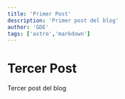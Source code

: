 ```yaml
---
title: 'Primer Post'
description: 'Primer post del blog'
author: 'GDE'
tags: ['astro','markdown']
---
```


# Tercer Post

Tercer post del blog